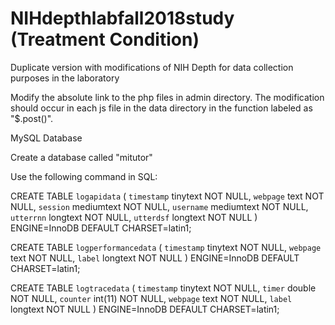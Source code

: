 # NIHdepthlabfall2018study (Treatment Condition)
Duplicate version with modifications of NIH Depth for data collection purposes in the laboratory

Modify the absolute link to the php files in admin directory. The modification should occur in each js file in the data directory in the function labeled as "$.post()".  

MySQL Database

Create a database called "mitutor"

Use the following command in SQL:

CREATE TABLE `logapidata` (
  `timestamp` tinytext NOT NULL,
  `webpage` text NOT NULL,
  `session` mediumtext NOT NULL,
  `username` mediumtext NOT NULL,
  `utterrnn` longtext NOT NULL,
  `utterdsf` longtext NOT NULL
) ENGINE=InnoDB DEFAULT CHARSET=latin1;

CREATE TABLE `logperformancedata` (
  `timestamp` tinytext NOT NULL,
  `webpage` text NOT NULL,
  `label` longtext NOT NULL
) ENGINE=InnoDB DEFAULT CHARSET=latin1;

CREATE TABLE `logtracedata` (
  `timestamp` tinytext NOT NULL,
  `timer` double NOT NULL,
  `counter` int(11) NOT NULL,
  `webpage` text NOT NULL,
  `label` longtext NOT NULL
) ENGINE=InnoDB DEFAULT CHARSET=latin1;
